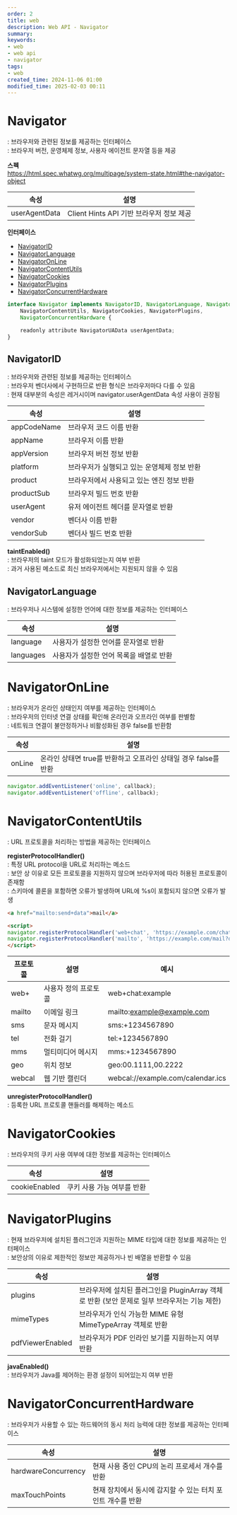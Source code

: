 ```yaml
---
order: 2
title: web
description: Web API - Navigator
summary:
keywords:
- web
- web api
- navigator
tags:
- web
created_time: 2024-11-06 01:00
modified_time: 2025-02-03 00:11
---
```


# Navigator
: 브라우저와 관련된 정보를 제공하는 인터페이스  
: 브라우저 버전, 운영체제 정보, 사용자 에이전트 문자열 등을 제공  

**스펙**  
https://html.spec.whatwg.org/multipage/system-state.html#the-navigator-object  


속성 | 설명
---|---
userAgentData | Client Hints API 기반 브라우저 정보 제공


**인터페이스**
- [NavigatorID](#navigatorid)
- [NavigatorLanguage](#navigatorlanguage)
- [NavigatorOnLine](#navigator)
- [NavigatorContentUtils](#navigatorcontentutils)
- [NavigatorCookies](#navigatorcookies)
- [NavigatorPlugins](#navigatorplugins)
- [NavigatorConcurrentHardware](#navigatorconcurrenthardware)

```js
interface Navigator implements NavigatorID, NavigatorLanguage, NavigatorOnLine, 
    NavigatorContentUtils, NavigatorCookies, NavigatorPlugins, 
    NavigatorConcurrentHardware {

    readonly attribute NavigatorUAData userAgentData;
}
```



## NavigatorID
: 브라우저와 관련된 정보를 제공하는 인터페이스  
: 브라우저 벤더사에서 구현하므로 반환 형식은 브라우저마다 다를 수 있음  
: 현재 대부분의 속성은 레거시이며 navigator.userAgentData 속성 사용이 권장됨  

속성 | 설명
---|---
appCodeName  | 브라우저 코드 이름 반환
appName      | 브라우저 이름 반환
appVersion   | 브라우저 버전 정보 반환
platform     | 브라우저가 실행되고 있는 운영체제 정보 반환
product      | 브라우저에서 사용되고 있는 엔진 정보 반환
productSub   | 브라우저 빌드 번호 반환
userAgent    | 유저 에이전트 헤더를 문자열로 반환
vendor       | 벤더사 이름 반환
vendorSub    | 벤더사 빌드 번호 반환  


**taintEnabled()**  
: 브라우저의 taint 모드가 활성화되었는지 여부 반환  
: 과거 사용된 메소드로 최신 브라우저에서는 지원되지 않을 수 있음  



## NavigatorLanguage
: 브라우저나 시스템에 설정한 언어에 대한 정보를 제공하는 인터페이스  

속성 | 설명
---|---
language     | 사용자가 설정한 언어를 문자열로 반환
languages    | 사용자가 설정한 언어 목록을 배열로 반환



# NavigatorOnLine
: 브라우저가 온라인 상태인지 여부를 제공하는 인터페이스  
: 브라우저의 인터넷 연결 상태를 확인해 온라인과 오프라인 여부를 판별함  
: 네트워크 연결이 불안정하거나 비활성화된 경우 false를 반환함  

속성 | 설명
---|---
onLine       | 온라인 상태면 true를 반환하고 오프라인 상태일 경우 false를 반환 

```js
navigator.addEventListener('online', callback);
navigator.addEventListener('offline', callback);
```



# NavigatorContentUtils
: URL 프로토콜을 처리하는 방법을 제공하는 인터페이스  


**registerProtocolHandler()**  
: 특정 URL protocol을 URL로 처리하는 메소드  
: 보안 상 이유로 모든 프로토콜을 지원하지 않으며 브라우저에 따라 허용된 프로토콜이 존재함  
: 스키마에 콜론을 포함하면 오류가 발생하며 URL에 %s이 포함되지 않으면 오류가 발생  

```html
<a href="mailto:send+data">mail</a>

<script>
navigator.registerProtocolHandler('web+chat', 'https://example.com/chat?example=%s');
navigator.registerProtocolHandler('mailto', 'https://example.com/mail?data=%s');
</script>
```

프로토콜 | 설명 | 예시
---|---|---
web+   | 사용자 정의 프로토콜 | web+chat:example
mailto | 이메일 링크 | mailto:example@example.com
sms	   | 문자 메시지 | sms:+1234567890
tel	   | 전화 걸기   | tel:+1234567890
mms	   | 멀티미디어 메시지 | mms:+1234567890
geo    | 위치 정보 | geo:00.1111,00.2222
webcal | 웹 기반 캘린더 | webcal://example.com/calendar.ics



**unregisterProtocolHandler()**  
: 등록한 URL 프로토콜 핸들러를 해제하는 메소드  



# NavigatorCookies
: 브라우저의 쿠키 사용 여부에 대한 정보를 제공하는 인터페이스  

속성 | 설명
---|---
cookieEnabled | 쿠키 사용 가능 여부를 반환   



# NavigatorPlugins
: 현재 브라우저에 설치된 플러그인과 지원하는 MIME 타입에 대한 정보를 제공하는 인터페이스  
: 보안상의 이유로 제한적인 정보만 제공하거나 빈 배열을 반환할 수 있음  

속성 | 설명
---|---
plugins   | 브라우저에 설치된 플러그인을 PluginArray 객체로 반환 (보안 문제로 일부 브라우저는 기능 제한)
mimeTypes | 브라우저가 인식 가능한 MIME 유형 MimeTypeArray 객체로 반환 
pdfViewerEnabled | 브라우저가 PDF 인라인 보기를 지원하는지 여부 반환  


**javaEnabled()**  
: 브라우저가 Java를 제어하는 환경 설정이 되어있는지 여부 반환    



# NavigatorConcurrentHardware
: 브라우저가 사용할 수 있는 하드웨어의 동시 처리 능력에 대한 정보를 제공하는 인터페이스  

속성 | 설명
---|---
hardwareConcurrency | 현재 사용 중인 CPU의 논리 프로세서 개수를 반환
maxTouchPoints      | 현재 장치에서 동시에 감지할 수 있는 터치 포인트 개수를 반환

